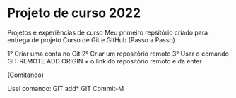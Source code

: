 # Projeto de curso 2022
 Projetos e experiências de curso
Meu primeiro repsitório criado para entrega de projeto
Curso de  Git e GitHub
(Passo a Passo)

1° Criar uma conta no Git
2° Criar um repositório remoto 
3° Usar o comando GIT REMOTE ADD ORIGIN + o link do repositório remoto e da enter


(Comitando)

Usei comando: GIT add*
GIT Commit-M

